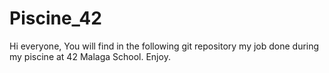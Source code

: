 # Piscine_42
Hi everyone,
You will find in the following git repository my job done during my piscine at 42 Malaga School.
Enjoy.
